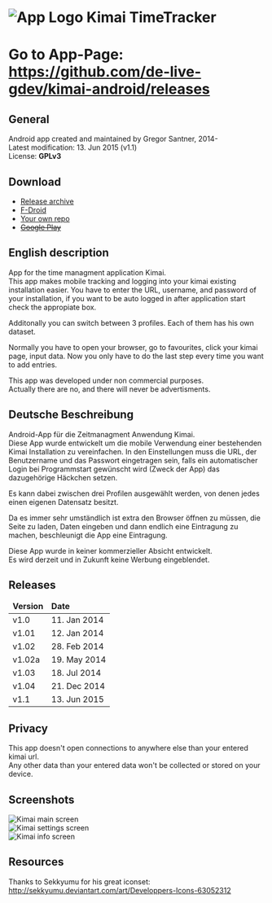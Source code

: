 ![App Logo](https://raw.githubusercontent.com/de-live-gdev/kimai-android/master/res/drawable-hdpi/ic_launcher.png "App Logo") Kimai TimeTracker
=======

# Go to App-Page: <https://github.com/de-live-gdev/kimai-android/releases>

## General
Android app created and maintained by Gregor Santner, 2014-  
Latest modification: 13. Jun 2015 (v1.1)  
License: **GPLv3**  


## Download

* [Release archive](https://github.com/de-live-gdev/kimai-android/releases)
* [F-Droid](https://f-droid.org/repository/browse/?fdid=de.live.gdev.timetracker)
* [Your own repo](https://github.com/de-live-gdev/kimai-android/tree/master/additional/fdroid)
* [~~Google Play~~](https://play.google.com/store/apps/details?id=de.live.gdev.timetracker)

## English description
App for the time managment application Kimai.  
This app makes mobile tracking and logging into your kimai existing installation easier.
You have to enter the URL, username, and password of your installation, if you want to be auto logged in after application start check the appropiate box.  

Additonally you can switch between 3 profiles. Each of them has his own dataset.

Normally you have to open your browser, go to favourites, click your kimai page, input data. Now you only have to do the last step every time you want to add entries.

This app was developed under non commercial purposes.  
Actually there are no, and there will never be advertisments.  

## Deutsche Beschreibung
Android-App für die Zeitmanagment Anwendung Kimai.  
Diese App wurde entwickelt um die mobile Verwendung einer bestehenden Kimai Installation zu vereinfachen.
In den Einstellungen muss die URL, der Benutzername und das Passwort eingetragen sein, falls ein automatischer Login bei Programmstart gewünscht wird (Zweck der App) das dazugehörige Häckchen setzen.

Es kann dabei zwischen drei Profilen ausgewählt werden, von denen jedes einen eigenen Datensatz besitzt.

Da es immer sehr umständlich ist extra den Browser öffnen zu müssen, die Seite zu laden, Daten eingeben und dann endlich eine Eintragung zu machen, beschleunigt die App eine Eintragung.  

Diese App wurde in keiner kommerzieller Absicht entwickelt.  
Es wird derzeit und in Zukunft keine Werbung eingeblendet.  

## Releases

<table>
 <thead>
	<td><b>Version</b></td>
	<td><b>Date</b></td>
 </thead>
 <tr>
	<td>v1.0</td>
	<td>11. Jan 2014</td>	
 </tr>
 <tr>
	<td>v1.01</td>
	<td>12. Jan 2014</td>	
 </tr>
 <tr>
	<td>v1.02</td>
	<td>28. Feb 2014</td>	
 </tr>
 <tr>
	<td>v1.02a</td>
	<td>19. May 2014</td>	
 </tr>
 <tr>
	<td>v1.03</td>
	<td>18. Jul 2014</td>	
 </tr>
 <tr>
	<td>v1.04</td>
	<td>21. Dec 2014</td>	
 </tr>
<tr>
	<td>v1.1</td>
	<td>13. Jun 2015</td>	
 </tr>
</table>

## Privacy
This app doesn't open connections to anywhere else than your entered kimai url.  
Any other data than your entered data won't be collected or stored on your device.  

## Screenshots

![Kimai main screen](https://cloud.githubusercontent.com/assets/6735650/8143734/8607e812-11bb-11e5-8b69-570806a0c187.png "Main screen")  
![Kimai settings screen](https://cloud.githubusercontent.com/assets/6735650/8143585/5b7a0e82-11b5-11e5-9c4d-dcb137548505.png "Settings screen")  
![Kimai info screen](https://cloud.githubusercontent.com/assets/6735650/8143588/69e27216-11b5-11e5-921b-bef0e461680a.png "Info screen")  


## Resources
Thanks to Sekkyumu for his great iconset: <http://sekkyumu.deviantart.com/art/Developpers-Icons-63052312>  


